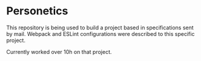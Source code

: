 # Personetics

This repository is being used to build a project based in specifications sent by mail.
Webpack and ESLint configurations were described to this specific project.


Currently worked over 10h on that project.
